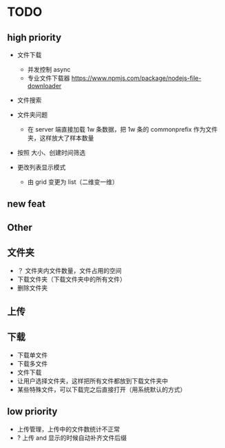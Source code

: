 # TODO

## high priority

- 文件下载

  - 并发控制 async
  - 专业文件下载器 https://www.npmjs.com/package/nodejs-file-downloader

- 文件搜索
- 文件夹问题

  - 在 server 端直接加载 1w 条数据，把 1w 条的 commonprefix 作为文件夹，这样放大了样本数量

- 按照 大小、创建时间筛选
- 更改列表显示模式
  - 由 grid 变更为 list（二维变一维）

## new feat

## Other

## 文件夹

- ？ 文件夹内文件数量，文件占用的空间
- 下载文件夹（下载文件夹中的所有文件）
- 删除文件夹

## 上传

## 下载

- 下载单文件
- 下载多文件
- 文件下载
- 让用户选择文件夹，这样把所有文件都放到下载文件夹中
- 某些特殊文件，可以下载完之后直接打开（用系统默认的方式）

## low priority

- 上传管理，上传中的文件数统计不正常
- ? 上传 and 显示的时候自动补齐文件后缀
